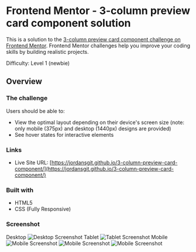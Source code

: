 # Frontend Mentor - 3-column preview card component solution

This is a solution to the [3-column preview card component challenge on Frontend Mentor](https://www.frontendmentor.io/challenges/3column-preview-card-component-pH92eAR2-). Frontend Mentor challenges help you improve your coding skills by building realistic projects. 

Difficulty: Level 1 (newbie)

## Overview

### The challenge

Users should be able to:

- View the optimal layout depending on their device's screen size (note: only mobile (375px) and desktop (1440px) designs are provided)
- See hover states for interactive elements

### Links

- Live Site URL: [https://jordansgit.github.io/3-column-preview-card-component/](https://jordansgit.github.io/3-column-preview-card-component/)

### Built with

- HTML5
- CSS (Fully Responsive)

### Screenshot
Desktop
![Desktop Screenshot](./screenshots/desktop-screenshot.jpg)
Tablet
![Tablet Screenshot](./screenshots/tablet-screenshot.png)
Mobile
![Mobile Screenshot](./screenshots/mobile1-screenshot.png)
![Mobile Screenshot](./screenshots/mobile2-screenshot.png)
![Mobile Screenshot](./screenshots/mobile3-screenshot.png)


